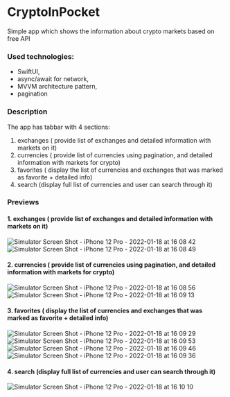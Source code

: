# CryptoInPocket

Simple app which shows the information about crypto markets based on free API

### Used technologies:
 - SwiftUI, 
 - async/await for network, 
 - MVVM architecture pattern,
 - pagination

### Description

The app has tabbar with 4 sections:

1. exchanges ( provide list of exchanges and detailed information with markets on it)
2. currencies ( provide list of currencies using pagination, and detailed information with markets for crypto)
3. favorites ( display the list of currencies and exchanges that was marked as favorite + detailed info)
4. search (display full list of currencies and user can search through it)

### Previews
#### 1. exchanges ( provide list of exchanges and detailed information with markets on it)
![Simulator Screen Shot - iPhone 12 Pro - 2022-01-18 at 16 08 42](https://user-images.githubusercontent.com/32869814/149935664-05cd99b3-4b23-43af-b3fd-2d92fbaea4b0.png)
 ![Simulator Screen Shot - iPhone 12 Pro - 2022-01-18 at 16 08 49](https://user-images.githubusercontent.com/32869814/149935661-10605711-5602-457a-aa63-3e9a3072c6b7.png)


#### 2. currencies ( provide list of currencies using pagination, and detailed information with markets for crypto)
![Simulator Screen Shot - iPhone 12 Pro - 2022-01-18 at 16 08 56](https://user-images.githubusercontent.com/32869814/149935655-01ce5f34-70bf-4271-8e0f-6ef14560220d.png)
![Simulator Screen Shot - iPhone 12 Pro - 2022-01-18 at 16 09 13](https://user-images.githubusercontent.com/32869814/149935652-6117c0c9-2c86-4131-b8be-89364638ccb3.png)



#### 3. favorites ( display the list of currencies and exchanges that was marked as favorite + detailed info)
![Simulator Screen Shot - iPhone 12 Pro - 2022-01-18 at 16 09 29](https://user-images.githubusercontent.com/32869814/149935651-4215c939-53c9-4236-868a-a99f84ba2251.png)
![Simulator Screen Shot - iPhone 12 Pro - 2022-01-18 at 16 09 53](https://user-images.githubusercontent.com/32869814/149935636-aeb09520-5966-4e20-a937-4aeb75ffb1a3.png)
![Simulator Screen Shot - iPhone 12 Pro - 2022-01-18 at 16 09 46](https://user-images.githubusercontent.com/32869814/149935641-937386d1-6d8d-4912-b2b5-261ece8e0e51.png)
![Simulator Screen Shot - iPhone 12 Pro - 2022-01-18 at 16 09 36](https://user-images.githubusercontent.com/32869814/149935648-1e53cd71-f906-4a89-9060-de09cf147783.png)


#### 4. search (display full list of currencies and user can search through it)
![Simulator Screen Shot - iPhone 12 Pro - 2022-01-18 at 16 10 10](https://user-images.githubusercontent.com/32869814/149935626-5fcb2a67-2974-4cc1-beb8-649f5c5120dc.png)



